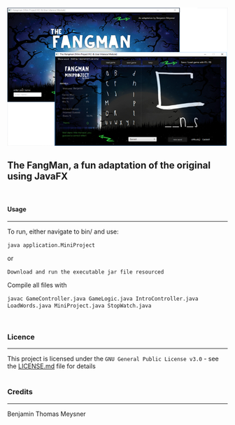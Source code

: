 ![alt text](https://github.com/benjaminmeysner/hangman/blob/master/0_docs/0_images/HangMan.jpg?raw=true?raw=true "talkable")
## The FangMan, a fun adaptation of the original using JavaFX

<br />

#### Usage ####
---
To run, either navigate to bin/ and use:

```
java application.MiniProject
```
or
```
Download and run the executable jar file resourced
```

Compile all files with

```
javac GameController.java GameLogic.java IntroController.java LoadWords.java MiniProject.java StopWatch.java
```

<br />

### Licence ####
---
This project is licensed under the `GNU General Public License v3.0` - see the [LICENSE.md](LICENSE.md) file for details  
<br />

### Credits ####
---
Benjamin Thomas Meysner
